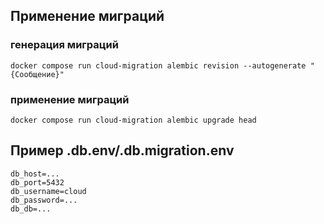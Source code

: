 ## Применение миграций

### генерация миграций
`docker compose run cloud-migration alembic revision --autogenerate "{Сообщение}"`

### применение миграций
`docker compose run cloud-migration alembic upgrade head`

## Пример .db.env/.db.migration.env
```
db_host=...
db_port=5432
db_username=cloud
db_password=...
db_db=...
```